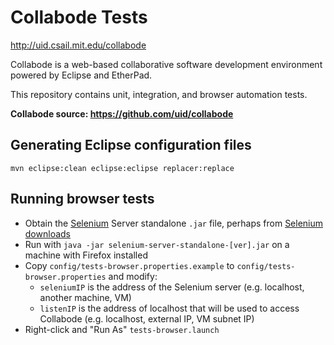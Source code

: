 Collabode Tests
===============

http://uid.csail.mit.edu/collabode

Collabode is a web-based collaborative software development environment
powered by Eclipse and EtherPad.

This repository contains unit, integration, and browser automation tests.

**Collabode source: https://github.com/uid/collabode**


Generating Eclipse configuration files
--------------------------------------

    mvn eclipse:clean eclipse:eclipse replacer:replace


Running browser tests
---------------------

 * Obtain the [Selenium][] Server standalone ```.jar``` file, perhaps from
   [Selenium downloads][]
 * Run with ```java -jar selenium-server-standalone-[ver].jar``` on a machine
   with Firefox installed
 * Copy ```config/tests-browser.properties.example``` to
   ```config/tests-browser.properties``` and modify:
   * ```seleniumIP``` is the address of the Selenium server (e.g. localhost,
     another machine, VM)
   * ```listenIP``` is the address of localhost that will be used to access
     Collabode (e.g. localhost, external IP, VM subnet IP)
 * Right-click and "Run As" ```tests-browser.launch```

  [Selenium]: http://seleniumhq.org/
  [Selenium downloads]: http://seleniumhq.org/download/
